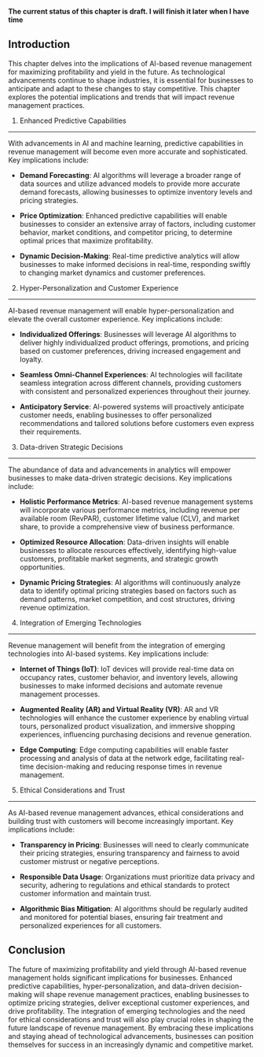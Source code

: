 **The current status of this chapter is draft. I will finish it later when I have time**

Introduction
------------

This chapter delves into the implications of AI-based revenue management for maximizing profitability and yield in the future. As technological advancements continue to shape industries, it is essential for businesses to anticipate and adapt to these changes to stay competitive. This chapter explores the potential implications and trends that will impact revenue management practices.

1. Enhanced Predictive Capabilities
-----------------------------------

With advancements in AI and machine learning, predictive capabilities in revenue management will become even more accurate and sophisticated. Key implications include:

* **Demand Forecasting**: AI algorithms will leverage a broader range of data sources and utilize advanced models to provide more accurate demand forecasts, allowing businesses to optimize inventory levels and pricing strategies.

* **Price Optimization**: Enhanced predictive capabilities will enable businesses to consider an extensive array of factors, including customer behavior, market conditions, and competitor pricing, to determine optimal prices that maximize profitability.

* **Dynamic Decision-Making**: Real-time predictive analytics will allow businesses to make informed decisions in real-time, responding swiftly to changing market dynamics and customer preferences.

2. Hyper-Personalization and Customer Experience
------------------------------------------------

AI-based revenue management will enable hyper-personalization and elevate the overall customer experience. Key implications include:

* **Individualized Offerings**: Businesses will leverage AI algorithms to deliver highly individualized product offerings, promotions, and pricing based on customer preferences, driving increased engagement and loyalty.

* **Seamless Omni-Channel Experiences**: AI technologies will facilitate seamless integration across different channels, providing customers with consistent and personalized experiences throughout their journey.

* **Anticipatory Service**: AI-powered systems will proactively anticipate customer needs, enabling businesses to offer personalized recommendations and tailored solutions before customers even express their requirements.

3. Data-driven Strategic Decisions
----------------------------------

The abundance of data and advancements in analytics will empower businesses to make data-driven strategic decisions. Key implications include:

* **Holistic Performance Metrics**: AI-based revenue management systems will incorporate various performance metrics, including revenue per available room (RevPAR), customer lifetime value (CLV), and market share, to provide a comprehensive view of business performance.

* **Optimized Resource Allocation**: Data-driven insights will enable businesses to allocate resources effectively, identifying high-value customers, profitable market segments, and strategic growth opportunities.

* **Dynamic Pricing Strategies**: AI algorithms will continuously analyze data to identify optimal pricing strategies based on factors such as demand patterns, market competition, and cost structures, driving revenue optimization.

4. Integration of Emerging Technologies
---------------------------------------

Revenue management will benefit from the integration of emerging technologies into AI-based systems. Key implications include:

* **Internet of Things (IoT)**: IoT devices will provide real-time data on occupancy rates, customer behavior, and inventory levels, allowing businesses to make informed decisions and automate revenue management processes.

* **Augmented Reality (AR) and Virtual Reality (VR)**: AR and VR technologies will enhance the customer experience by enabling virtual tours, personalized product visualization, and immersive shopping experiences, influencing purchasing decisions and revenue generation.

* **Edge Computing**: Edge computing capabilities will enable faster processing and analysis of data at the network edge, facilitating real-time decision-making and reducing response times in revenue management.

5. Ethical Considerations and Trust
-----------------------------------

As AI-based revenue management advances, ethical considerations and building trust with customers will become increasingly important. Key implications include:

* **Transparency in Pricing**: Businesses will need to clearly communicate their pricing strategies, ensuring transparency and fairness to avoid customer mistrust or negative perceptions.

* **Responsible Data Usage**: Organizations must prioritize data privacy and security, adhering to regulations and ethical standards to protect customer information and maintain trust.

* **Algorithmic Bias Mitigation**: AI algorithms should be regularly audited and monitored for potential biases, ensuring fair treatment and personalized experiences for all customers.

Conclusion
----------

The future of maximizing profitability and yield through AI-based revenue management holds significant implications for businesses. Enhanced predictive capabilities, hyper-personalization, and data-driven decision-making will shape revenue management practices, enabling businesses to optimize pricing strategies, deliver exceptional customer experiences, and drive profitability. The integration of emerging technologies and the need for ethical considerations and trust will also play crucial roles in shaping the future landscape of revenue management. By embracing these implications and staying ahead of technological advancements, businesses can position themselves for success in an increasingly dynamic and competitive market.
